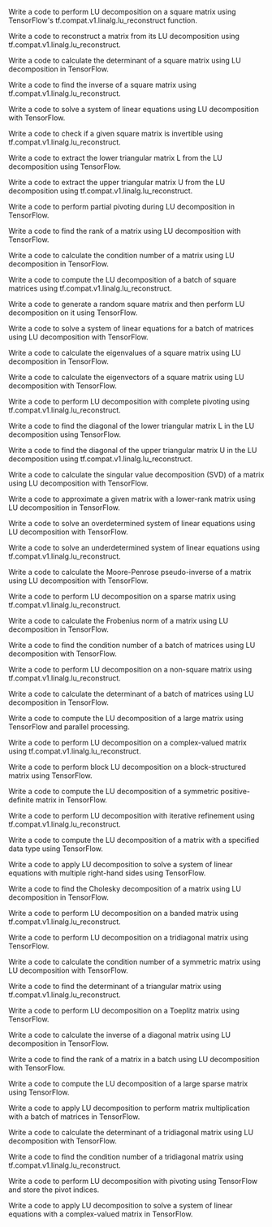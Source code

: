 
Write a code to perform LU decomposition on a square matrix using TensorFlow's tf.compat.v1.linalg.lu_reconstruct function.

Write a code to reconstruct a matrix from its LU decomposition using tf.compat.v1.linalg.lu_reconstruct.

Write a code to calculate the determinant of a square matrix using LU decomposition in TensorFlow.

Write a code to find the inverse of a square matrix using tf.compat.v1.linalg.lu_reconstruct.

Write a code to solve a system of linear equations using LU decomposition with TensorFlow.

Write a code to check if a given square matrix is invertible using tf.compat.v1.linalg.lu_reconstruct.

Write a code to extract the lower triangular matrix L from the LU decomposition using TensorFlow.

Write a code to extract the upper triangular matrix U from the LU decomposition using tf.compat.v1.linalg.lu_reconstruct.

Write a code to perform partial pivoting during LU decomposition in TensorFlow.

Write a code to find the rank of a matrix using LU decomposition with TensorFlow.

Write a code to calculate the condition number of a matrix using LU decomposition in TensorFlow.

Write a code to compute the LU decomposition of a batch of square matrices using tf.compat.v1.linalg.lu_reconstruct.

Write a code to generate a random square matrix and then perform LU decomposition on it using TensorFlow.

Write a code to solve a system of linear equations for a batch of matrices using LU decomposition with TensorFlow.

Write a code to calculate the eigenvalues of a square matrix using LU decomposition in TensorFlow.

Write a code to calculate the eigenvectors of a square matrix using LU decomposition with TensorFlow.

Write a code to perform LU decomposition with complete pivoting using tf.compat.v1.linalg.lu_reconstruct.

Write a code to find the diagonal of the lower triangular matrix L in the LU decomposition using TensorFlow.

Write a code to find the diagonal of the upper triangular matrix U in the LU decomposition using tf.compat.v1.linalg.lu_reconstruct.

Write a code to calculate the singular value decomposition (SVD) of a matrix using LU decomposition with TensorFlow.

Write a code to approximate a given matrix with a lower-rank matrix using LU decomposition in TensorFlow.

Write a code to solve an overdetermined system of linear equations using LU decomposition with TensorFlow.

Write a code to solve an underdetermined system of linear equations using tf.compat.v1.linalg.lu_reconstruct.

Write a code to calculate the Moore-Penrose pseudo-inverse of a matrix using LU decomposition with TensorFlow.

Write a code to perform LU decomposition on a sparse matrix using tf.compat.v1.linalg.lu_reconstruct.

Write a code to calculate the Frobenius norm of a matrix using LU decomposition in TensorFlow.

Write a code to find the condition number of a batch of matrices using LU decomposition with TensorFlow.

Write a code to perform LU decomposition on a non-square matrix using tf.compat.v1.linalg.lu_reconstruct.

Write a code to calculate the determinant of a batch of matrices using LU decomposition in TensorFlow.

Write a code to compute the LU decomposition of a large matrix using TensorFlow and parallel processing.

Write a code to perform LU decomposition on a complex-valued matrix using tf.compat.v1.linalg.lu_reconstruct.

Write a code to perform block LU decomposition on a block-structured matrix using TensorFlow.

Write a code to compute the LU decomposition of a symmetric positive-definite matrix in TensorFlow.

Write a code to perform LU decomposition with iterative refinement using tf.compat.v1.linalg.lu_reconstruct.

Write a code to compute the LU decomposition of a matrix with a specified data type using TensorFlow.

Write a code to apply LU decomposition to solve a system of linear equations with multiple right-hand sides using TensorFlow.

Write a code to find the Cholesky decomposition of a matrix using LU decomposition in TensorFlow.

Write a code to perform LU decomposition on a banded matrix using tf.compat.v1.linalg.lu_reconstruct.

Write a code to perform LU decomposition on a tridiagonal matrix using TensorFlow.

Write a code to calculate the condition number of a symmetric matrix using LU decomposition with TensorFlow.

Write a code to find the determinant of a triangular matrix using tf.compat.v1.linalg.lu_reconstruct.

Write a code to perform LU decomposition on a Toeplitz matrix using TensorFlow.

Write a code to calculate the inverse of a diagonal matrix using LU decomposition in TensorFlow.

Write a code to find the rank of a matrix in a batch using LU decomposition with TensorFlow.

Write a code to compute the LU decomposition of a large sparse matrix using TensorFlow.

Write a code to apply LU decomposition to perform matrix multiplication with a batch of matrices in TensorFlow.

Write a code to calculate the determinant of a tridiagonal matrix using LU decomposition with TensorFlow.

Write a code to find the condition number of a tridiagonal matrix using tf.compat.v1.linalg.lu_reconstruct.

Write a code to perform LU decomposition with pivoting using TensorFlow and store the pivot indices.

Write a code to apply LU decomposition to solve a system of linear equations with a complex-valued matrix in TensorFlow.